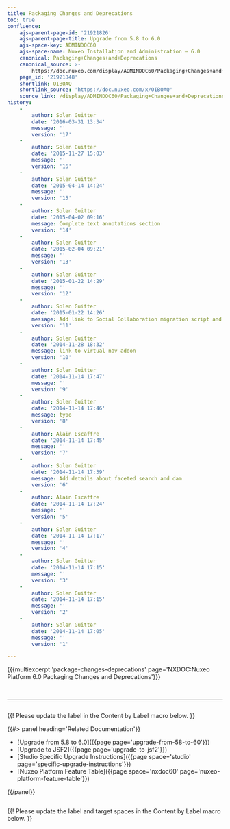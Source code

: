 ```yaml
---
title: Packaging Changes and Deprecations
toc: true
confluence:
    ajs-parent-page-id: '21921826'
    ajs-parent-page-title: Upgrade from 5.8 to 6.0
    ajs-space-key: ADMINDOC60
    ajs-space-name: Nuxeo Installation and Administration — 6.0
    canonical: Packaging+Changes+and+Deprecations
    canonical_source: >-
        https://doc.nuxeo.com/display/ADMINDOC60/Packaging+Changes+and+Deprecations
    page_id: '21921848'
    shortlink: OIBOAQ
    shortlink_source: 'https://doc.nuxeo.com/x/OIBOAQ'
    source_link: /display/ADMINDOC60/Packaging+Changes+and+Deprecations
history:
    - 
        author: Solen Guitter
        date: '2016-03-31 13:34'
        message: ''
        version: '17'
    - 
        author: Solen Guitter
        date: '2015-11-27 15:03'
        message: ''
        version: '16'
    - 
        author: Solen Guitter
        date: '2015-04-14 14:24'
        message: ''
        version: '15'
    - 
        author: Solen Guitter
        date: '2015-04-02 09:16'
        message: Complete text annotations section
        version: '14'
    - 
        author: Solen Guitter
        date: '2015-02-04 09:21'
        message: ''
        version: '13'
    - 
        author: Solen Guitter
        date: '2015-01-22 14:29'
        message: ''
        version: '12'
    - 
        author: Solen Guitter
        date: '2015-01-22 14:26'
        message: Add link to Social Collaboration migration script and readme
        version: '11'
    - 
        author: Solen Guitter
        date: '2014-11-28 18:32'
        message: link to virtual nav addon
        version: '10'
    - 
        author: Solen Guitter
        date: '2014-11-14 17:47'
        message: ''
        version: '9'
    - 
        author: Solen Guitter
        date: '2014-11-14 17:46'
        message: typo
        version: '8'
    - 
        author: Alain Escaffre
        date: '2014-11-14 17:45'
        message: ''
        version: '7'
    - 
        author: Solen Guitter
        date: '2014-11-14 17:39'
        message: Add details about faceted search and dam
        version: '6'
    - 
        author: Alain Escaffre
        date: '2014-11-14 17:24'
        message: ''
        version: '5'
    - 
        author: Solen Guitter
        date: '2014-11-14 17:17'
        message: ''
        version: '4'
    - 
        author: Solen Guitter
        date: '2014-11-14 17:15'
        message: ''
        version: '3'
    - 
        author: Solen Guitter
        date: '2014-11-14 17:15'
        message: ''
        version: '2'
    - 
        author: Solen Guitter
        date: '2014-11-14 17:05'
        message: ''
        version: '1'

---
```

{{{multiexcerpt 'package-changes-deprecations' page='NXDOC:Nuxeo Platform 6.0 Packaging Changes and Deprecations'}}}

&nbsp;

* * *

<div class="row" data-equalizer data-equalize-on="medium"><div class="column medium-6">

{{! Please update the label in the Content by Label macro below. }}

{{#> panel heading='Related Documentation'}}

*   [Upgrade from 5.8 to 6.0]({{page page='upgrade-from-58-to-60'}})
*   [Upgrade to JSF2]({{page page='upgrade-to-jsf2'}})
*   [Studio Specific Upgrade Instructions]({{page space='studio' page='specific-upgrade-instructions'}})
*   [Nuxeo Platform Feature Table]({{page space='nxdoc60' page='nuxeo-platform-feature-table'}})

{{/panel}}</div><div class="column medium-6">

{{! Please update the label and target spaces in the Content by Label macro below. }}

&nbsp;

</div></div>